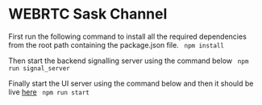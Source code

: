 # WEBRTC Sask Channel

First run the following command to install all the required dependencies from the root path containing the package.json file.
``` npm install```

Then start the backend signalling server using the command below
``` npm run signal_server```

Finally start the UI server using the command below and then it should be live [here](https://localhost:8000/)
``` npm run start```